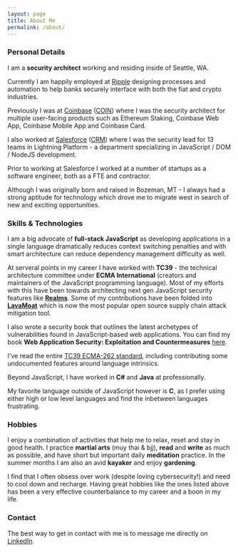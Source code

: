 ```yaml
---
layout: page
title: About Me
permalink: /about/
---
```


### Personal Details
I am a **security architect** working and residing inside of Seattle, WA.

Currently I am happily employed at [Ripple](https://ripple.com/) designing processes and automation to help banks securely interface with both the fiat and crypto industries.

Previously I was at [Coinbase](https://www.coinbase.com) ([COIN](http://www.marketwatch.com/investing/stock/coin)) where I was the security architect for multiple user-facing products such as Ethereum Staking, Coinbase Web App, Coinbase Mobile App and Coinbase Card.

I also worked at [Salesforce](https://www.salesforce.com) ([CRM](http://www.marketwatch.com/investing/stock/crm)) where I was the security lead for 13 teams in Lightning Platform - a department specializing in JavaScript / DOM / NodeJS development.

Prior to working at Salesforce I worked at a number of startups as a software engineer, both as a FTE and contractor.

Although I was originally born and raised in Bozeman, MT - I always had a strong aptitude for technology which drove me to migrate west in search of new and exciting opportunities.

### Skills & Technologies
I am a big advocate of **full-stack JavaScript** as developing applications in a single language dramatically reduces context switching penalties and with smart architecture can reduce dependency management difficulty as well.

At serveral points in my career I have worked with **TC39** - the technical architecture committee under **ECMA International** (creators and maintainers of the JavaScript programming language). Most of my efforts with this have been towards architecting next gen JavaScript security features like **[Realms](https://github.com/tc39/proposal-realms)**. Some of my contributions have been folded into **[LavaMoat](https://github.com/LavaMoat/LavaMoat)** which is now the most popular open source supply chain attack mitigation tool.

I also wrote a security book that outlines the latest archetypes of vulnerabilities found in JavaScript-based web applications. You can find my book **Web Application Security: Exploitation and Countermeasures** [here](https://amzn.to/3g8LNvT).

I've read the entire [TC39 ECMA-262 standard](https://www.ecma-international.org/ecma-262/11.0/index.html#title), including contributing some undocumented features around language intrinsics. 

Beyond JavaScript, I have worked in **C#** and **Java** at professionally. 

My favorite language outside of JavaScript however is **C**, as I prefer using either high or low level languages and find the inbetween languages frustrating. 

### Hobbies
I enjoy a combination of activities that help me to relax, reset and stay in good health. I practice **martial arts** (muy thai & bjj), **read** and **write** as much as possible, and have short but important daily **meditation** practice. In the summer months I am also an avid **kayaker** and enjoy **gardening**. 

I find that I often obsess over work (despite loving cybersecurity!) and need to cool down and recharge. Having great hobbies like the ones listed above has been a very effective counterbalance to my career and a boon in my life.

### Contact

The best way to get in contact with me is to message me directly on [LinkedIn](https://www.linkedin.com/in/and1hof).